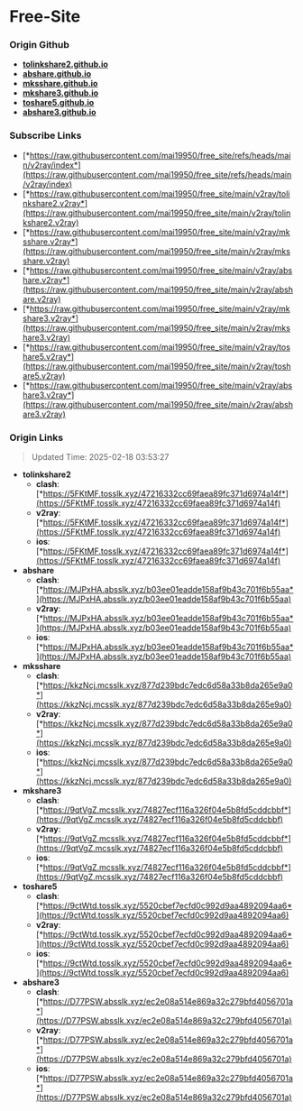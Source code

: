# Free-Site

### Origin Github

- [**tolinkshare2.github.io**](https://github.com/tolinkshare2/tolinkshare2.github.io)
- [**abshare.github.io**](https://github.com/abshare/abshare.github.io)
- [**mksshare.github.io**](https://github.com/mksshare/mksshare.github.io)
- [**mkshare3.github.io**](https://github.com/mkshare3/mkshare3.github.io)
- [**toshare5.github.io**](https://github.com/toshare5/toshare5.github.io)
- [**abshare3.github.io**](https://github.com/abshare3/abshare3.github.io)

### Subscribe Links

- [*https://raw.githubusercontent.com/mai19950/free_site/refs/heads/main/v2ray/index*](https://raw.githubusercontent.com/mai19950/free_site/refs/heads/main/v2ray/index)
- [*https://raw.githubusercontent.com/mai19950/free_site/main/v2ray/tolinkshare2.v2ray*](https://raw.githubusercontent.com/mai19950/free_site/main/v2ray/tolinkshare2.v2ray)
- [*https://raw.githubusercontent.com/mai19950/free_site/main/v2ray/mksshare.v2ray*](https://raw.githubusercontent.com/mai19950/free_site/main/v2ray/mksshare.v2ray)
- [*https://raw.githubusercontent.com/mai19950/free_site/main/v2ray/abshare.v2ray*](https://raw.githubusercontent.com/mai19950/free_site/main/v2ray/abshare.v2ray)
- [*https://raw.githubusercontent.com/mai19950/free_site/main/v2ray/mkshare3.v2ray*](https://raw.githubusercontent.com/mai19950/free_site/main/v2ray/mkshare3.v2ray)
- [*https://raw.githubusercontent.com/mai19950/free_site/main/v2ray/toshare5.v2ray*](https://raw.githubusercontent.com/mai19950/free_site/main/v2ray/toshare5.v2ray)
- [*https://raw.githubusercontent.com/mai19950/free_site/main/v2ray/abshare3.v2ray*](https://raw.githubusercontent.com/mai19950/free_site/main/v2ray/abshare3.v2ray)

### Origin Links

> Updated Time: 2025-02-18 03:53:27

- **tolinkshare2**
  - **clash**: [*https://5FKtMF.tosslk.xyz/47216332cc69faea89fc371d6974a14f*](https://5FKtMF.tosslk.xyz/47216332cc69faea89fc371d6974a14f)
  - **v2ray**: [*https://5FKtMF.tosslk.xyz/47216332cc69faea89fc371d6974a14f*](https://5FKtMF.tosslk.xyz/47216332cc69faea89fc371d6974a14f)
  - **ios**: [*https://5FKtMF.tosslk.xyz/47216332cc69faea89fc371d6974a14f*](https://5FKtMF.tosslk.xyz/47216332cc69faea89fc371d6974a14f)
- **abshare**
  - **clash**: [*https://MJPxHA.absslk.xyz/b03ee01eadde158af9b43c701f6b55aa*](https://MJPxHA.absslk.xyz/b03ee01eadde158af9b43c701f6b55aa)
  - **v2ray**: [*https://MJPxHA.absslk.xyz/b03ee01eadde158af9b43c701f6b55aa*](https://MJPxHA.absslk.xyz/b03ee01eadde158af9b43c701f6b55aa)
  - **ios**: [*https://MJPxHA.absslk.xyz/b03ee01eadde158af9b43c701f6b55aa*](https://MJPxHA.absslk.xyz/b03ee01eadde158af9b43c701f6b55aa)
- **mksshare**
  - **clash**: [*https://kkzNcj.mcsslk.xyz/877d239bdc7edc6d58a33b8da265e9a0*](https://kkzNcj.mcsslk.xyz/877d239bdc7edc6d58a33b8da265e9a0)
  - **v2ray**: [*https://kkzNcj.mcsslk.xyz/877d239bdc7edc6d58a33b8da265e9a0*](https://kkzNcj.mcsslk.xyz/877d239bdc7edc6d58a33b8da265e9a0)
  - **ios**: [*https://kkzNcj.mcsslk.xyz/877d239bdc7edc6d58a33b8da265e9a0*](https://kkzNcj.mcsslk.xyz/877d239bdc7edc6d58a33b8da265e9a0)
- **mkshare3**
  - **clash**: [*https://9qtVgZ.mcsslk.xyz/74827ecf116a326f04e5b8fd5cddcbbf*](https://9qtVgZ.mcsslk.xyz/74827ecf116a326f04e5b8fd5cddcbbf)
  - **v2ray**: [*https://9qtVgZ.mcsslk.xyz/74827ecf116a326f04e5b8fd5cddcbbf*](https://9qtVgZ.mcsslk.xyz/74827ecf116a326f04e5b8fd5cddcbbf)
  - **ios**: [*https://9qtVgZ.mcsslk.xyz/74827ecf116a326f04e5b8fd5cddcbbf*](https://9qtVgZ.mcsslk.xyz/74827ecf116a326f04e5b8fd5cddcbbf)
- **toshare5**
  - **clash**: [*https://9ctWtd.tosslk.xyz/5520cbef7ecfd0c992d9aa4892094aa6*](https://9ctWtd.tosslk.xyz/5520cbef7ecfd0c992d9aa4892094aa6)
  - **v2ray**: [*https://9ctWtd.tosslk.xyz/5520cbef7ecfd0c992d9aa4892094aa6*](https://9ctWtd.tosslk.xyz/5520cbef7ecfd0c992d9aa4892094aa6)
  - **ios**: [*https://9ctWtd.tosslk.xyz/5520cbef7ecfd0c992d9aa4892094aa6*](https://9ctWtd.tosslk.xyz/5520cbef7ecfd0c992d9aa4892094aa6)
- **abshare3**
  - **clash**: [*https://D77PSW.absslk.xyz/ec2e08a514e869a32c279bfd4056701a*](https://D77PSW.absslk.xyz/ec2e08a514e869a32c279bfd4056701a)
  - **v2ray**: [*https://D77PSW.absslk.xyz/ec2e08a514e869a32c279bfd4056701a*](https://D77PSW.absslk.xyz/ec2e08a514e869a32c279bfd4056701a)
  - **ios**: [*https://D77PSW.absslk.xyz/ec2e08a514e869a32c279bfd4056701a*](https://D77PSW.absslk.xyz/ec2e08a514e869a32c279bfd4056701a)
